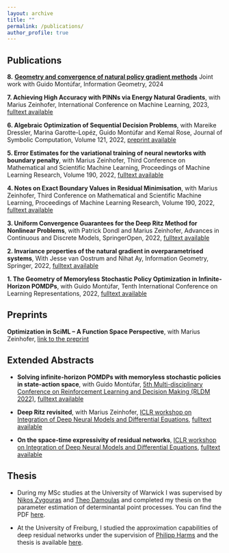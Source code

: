 ```yaml
---
layout: archive
title: ""
permalink: /publications/
author_profile: true
---
```






## Publications

**8\.** [**Geometry and convergence of natural policy gradient methods**](https://link.springer.com/article/10.1007/s41884-023-00106-z)
Joint work with Guido Montúfar, Information Geometry, 2024

**7\. Achieving High Accuracy with PINNs via Energy Natural Gradients**, with Marius Zeinhofer, International Conference on Machine Learning, 2023, [fulltext available](https://proceedings.mlr.press/v202/muller23b.html)

**6\. Algebraic Optimization of Sequential Decision Problems**, with Mareike Dressler, Marina Garotte-Lopéz, Guido Montúfar and Kemal Rose, Journal of Symbolic Computation, Volume 121, 2022, [preprint available](https://arxiv.org/abs/2211.09439)

**5\. Error Estimates for the variational training of neural newtorks with boundary penalty**, with Marius Zeinhofer, Third Conference on Mathematical and Scientific Machine Learning, Proceedings of Machine Learning Research, Volume 190, 2022, [fulltext available](https://proceedings.mlr.press/v190/muller22a.html)

**4\. Notes on Exact Boundary Values in Residual Minimisation**, with Marius Zeinhofer, Third Conference on Mathematical and Scientific Machine Learning, Proceedings of Machine Learning Research, Volume 190, 2022, [fulltext available](https://msml22.github.io/msml22papers/exact_boundary.pdf)

**3\. Uniform Convergence Guarantees for the Deep Ritz Method for Nonlinear Problems**, with Patrick Dondl and Marius Zeinhofer, Advances in Continuous and Discrete Models, SpringerOpen, 2022, [fulltext available](https://advancesindifferenceequations.springeropen.com/articles/10.1186/s13662-022-03722-8) 

**2\. Invariance properties of the natural gradient in overparametrised systems**, With Jesse van Oostrum and Nihat Ay, Information Geometry, Springer, 2022, [fulltext available](https://link.springer.com/article/10.1007/s41884-022-00067-9) 

**1\. The Geometry of Memoryless Stochastic Policy Optimization in Infinite-Horizon POMDPs**, with Guido Montúfar, Tenth International Conference on Learning Representations, 2022, [fulltext available](https://openreview.net/forum?id=A05I5IvrdL-) 

## Preprints

**Optimization in SciML – A Function Space Perspective**, with Marius Zeinhofer, [link to the preprint](https://arxiv.org/pdf/2402.07318.pdf)

## Extended Abstracts

* **Solving infinite-horizon POMDPs with memoryless stochastic policies in state-action space**, with Guido Montúfar, [5th Multi-disciplinary Conference on Reinforcement Learning and Decision Making (RLDM 2022)](https://rldm.org/), 
[fulltext available](https://arxiv.org/abs/2205.14098)

* **Deep Ritz revisited**, with Marius Zeinhofer, [ICLR workshop on Integration of Deep Neural Models and Differential Equations](http://iclr2020deepdiffeq.rice.edu/), [fulltext available](https://arxiv.org/abs/1912.03937)

* **On the space-time expressivity of  residual  networks**, [ICLR workshop on Integration of Deep Neural Models and Differential Equations](http://iclr2020deepdiffeq.rice.edu/), [fulltext available](https://arxiv.org/abs/1910.09599)

## Thesis

* During my MSc studies at the University  of Warwick I was supervised by [Nikos Zygouras](https://warwick.ac.uk/fac/sci/maths/people/staff/zygouras/) and [Theo Damoulas](https://warwick.ac.uk/fac/sci/statistics/staff/academic-research/damoulas) and completed my  thesis on the parameter estimation of determinantal point processes. You can find the PDF [here](/files/MSc-thesis.pdf). 
 
* At the University of  Freiburg, I studied the approximation capabilities of deep residual networks under the supervision of [Philipp Harms](https://www.philippharms.com/) and  the thesis is available [here](https://freidok.uni-freiburg.de/data/151788).

